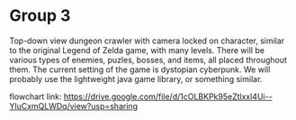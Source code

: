 # Group 3
Top-down view dungeon crawler with camera locked on character, similar to the original Legend of Zelda game, with many levels. There will be various types of enemies, puzles, bosses, and items, all placed throughout them. The current setting of the game is dystopian cyberpunk.
We will probably use the lightweight java game library, or something similar.

flowchart link:
https://drive.google.com/file/d/1cOLBKPk95eZtlxxl4Ui--YluCxmQLWDq/view?usp=sharing
